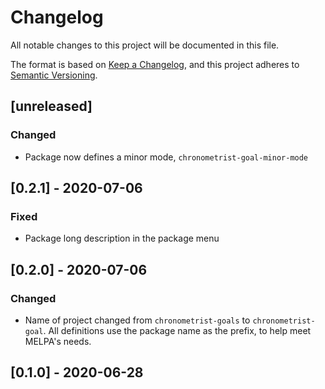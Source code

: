 # Changelog
All notable changes to this project will be documented in this file.

The format is based on [Keep a Changelog](https://keepachangelog.com/en/1.0.0/),
and this project adheres to [Semantic Versioning](https://semver.org/spec/v2.0.0.html).

## [unreleased]
### Changed
* Package now defines a minor mode, `chronometrist-goal-minor-mode`

## [0.2.1] - 2020-07-06
### Fixed
* Package long description in the package menu

## [0.2.0] - 2020-07-06
### Changed
* Name of project changed from `chronometrist-goals` to `chronometrist-goal`. All definitions use the package name as the prefix, to help meet MELPA's needs.

## [0.1.0] - 2020-06-28
